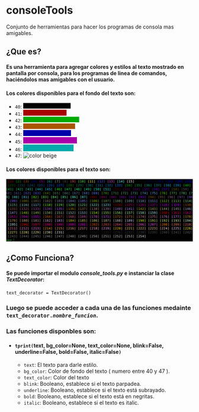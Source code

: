 # consoleTools
Conjunto de herramientas para hacer los programas de consola mas amigables.

## **¿Que es?**

#### Es una herramienta para agregar colores y estilos al texto mostrado en pantalla por consola, para los programas de linea de comandos, haciéndolos mas amigables con el usuario.

#### Los colores disponibles para el fondo del texto son: 
- `40`: ![colorNegro!](negro.png)
- `41`: ![color Rojo!](rojo.png)
- `42`: ![color verde!](verde.png)
- `43`: ![color narnja!](naranja.png)
- `44`: ![color azul!](azul.png)
- `45`: ![color rosado](morado.png)
- `46`: ![color celeste](celeste.png)
- `47`: ![color beige](beige.png)

#### Los colores disponibles para el texto son:
![colores](colores.png)

## **¿Como Funciona?**

#### Se puede importar el modulo *console_tools.py* e instanciar la clase *TextDecorator*:
`text_decorator = TextDecorator()`
### Luego se puede acceder a cada una de las funciones medainte `text_decorator.`*`nombre_funcion`*.

### Las funciones disponbles son:

- #### `tprint(`text, bg\_color=None, text\_color=None, blink=False, underline=False, bold=False, italic=False`)`
    - `text`: El texto para darle estilo.
    - `bg_color`: Color de fondo del texto ( numero entre 40 y 47 ).
    - `text_color`: Color del texto
    - `blink`: Booleano, establece si el texto parpadea.
    - `underline`: Booleano, establece si el texto está subrayado.
    - `bold`: Booleano, establece si el texto está en negritas.
    - `italic`: Booleano, establece si el texto es italic. 
